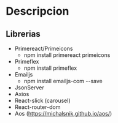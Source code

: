 # Descripcion

## Librerias 
- Primereact/Primeicons
    - npm install primereact primeicons
- Primeflex
    - npm install primeflex
- Emailjs
    - npm install emailjs-com --save
- JsonServer
- Axios
- React-slick (carousel)
- React-router-dom
- Aos (https://michalsnik.github.io/aos/)